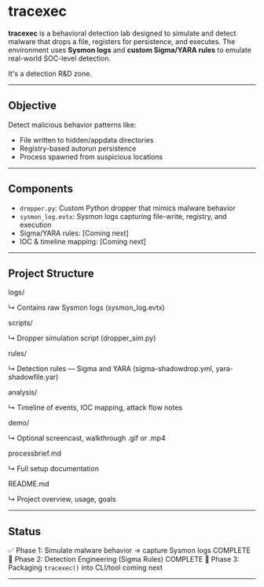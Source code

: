# tracexec

**tracexec** is a behavioral detection lab designed to simulate and detect malware that drops a file, registers for persistence, and executes. The environment uses **Sysmon logs** and **custom Sigma/YARA rules** to emulate real-world SOC-level detection.

It's a detection R&D zone.

---

## Objective

Detect malicious behavior patterns like:
- File written to hidden/appdata directories
- Registry-based autorun persistence
- Process spawned from suspicious locations

---

## Components

- `dropper.py`: Custom Python dropper that mimics malware behavior
- `sysmon_log.evtx`: Sysmon logs capturing file-write, registry, and execution
- Sigma/YARA rules: [Coming next]
- IOC & timeline mapping: [Coming next]

---

## Project Structure

logs/

↳ Contains raw Sysmon logs (sysmon_log.evtx)

scripts/

↳ Dropper simulation script (dropper_sim.py)

rules/

↳ Detection rules — Sigma and YARA (sigma-shadowdrop.yml, yara-shadowfile.yar)

analysis/

↳ Timeline of events, IOC mapping, attack flow notes

demo/

↳ Optional screencast, walkthrough .gif or .mp4

processbrief.md

↳ Full setup documentation 

README.md

↳ Project overview, usage, goals



---

## Status

✅ Phase 1: Simulate malware behavior → capture Sysmon logs COMPLETE  
🔄 Phase 2: Detection Engineering (Sigma Rules) COMPLETE
🚧 Phase 3: Packaging `tracexec()` into CLI/tool coming next

---
